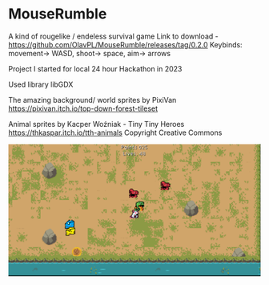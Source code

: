 # MouseRumble
A kind of rougelike / endeless survival game
Link to download - https://github.com/OlavPL/MouseRumble/releases/tag/0.2.0
Keybinds: movement-> WASD, shoot-> space, aim-> arrows

Project I started for local 24 hour Hackathon in 2023

Used library libGDX

The amazing background/ world sprites by PixiVan\
https://pixivan.itch.io/top-down-forest-tileset

Animal sprites by Kacper Woźniak - Tiny Tiny Heroes\
https://thkaspar.itch.io/tth-animals
Copyright Creative Commons

![Damn, cant fint the gameplay screenshot](https://github.com/OlavPL/HackathonRumble/blob/master/assets/ThumbnailHackathonrumble.PNG)
